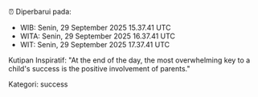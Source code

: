 ⏰ Diperbarui pada:
- WIB: Senin, 29 September 2025 15.37.41 UTC
- WITA: Senin, 29 September 2025 16.37.41 UTC
- WIT: Senin, 29 September 2025 17.37.41 UTC

Kutipan Inspiratif:
"At the end of the day, the most overwhelming key to a child's success is the positive involvement of parents."


Kategori: success

